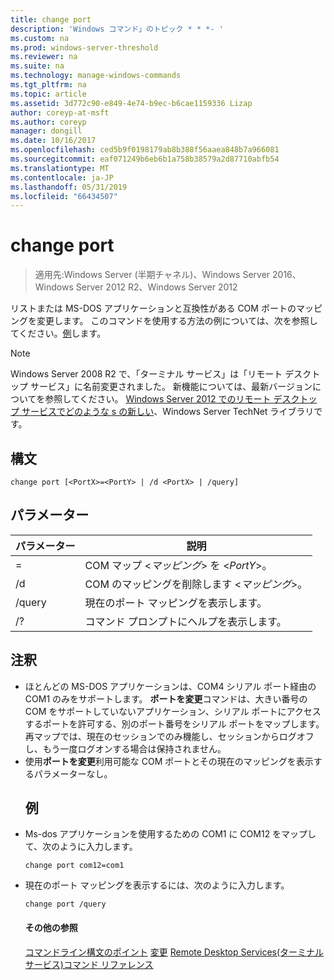```yaml
---
title: change port
description: 'Windows コマンド」のトピック * * *- '
ms.custom: na
ms.prod: windows-server-threshold
ms.reviewer: na
ms.suite: na
ms.technology: manage-windows-commands
ms.tgt_pltfrm: na
ms.topic: article
ms.assetid: 3d772c90-e849-4e74-b9ec-b6cae1159336 Lizap
author: coreyp-at-msft
ms.author: coreyp
manager: dongill
ms.date: 10/16/2017
ms.openlocfilehash: ced5b9f0198179ab8b388f56aaea848b7a966081
ms.sourcegitcommit: eaf071249b6eb6b1a758b38579a2d87710abfb54
ms.translationtype: MT
ms.contentlocale: ja-JP
ms.lasthandoff: 05/31/2019
ms.locfileid: "66434507"
---
```

# <a name="change-port"></a>change port

>適用先:Windows Server (半期チャネル)、Windows Server 2016、Windows Server 2012 R2、Windows Server 2012

リストまたは MS-DOS アプリケーションと互換性がある COM ポートのマッピングを変更します。
このコマンドを使用する方法の例については、次を参照してください。[例](#BKMK_examples)します。
> [!NOTE]
> Windows Server 2008 R2 で、「ターミナル サービス」は「リモート デスクトップ サービス」に名前変更されました。 新機能については、最新バージョンについてを参照してください。 [Windows Server 2012 でのリモート デスクトップ サービスでどのような s の新しい](https://technet.microsoft.com/library/hh831527)、Windows Server TechNet ライブラリです。
> ## <a name="syntax"></a>構文
> ```
> change port [<PortX>=<PortY> | /d <PortX> | /query]
> ```
> ## <a name="parameters"></a>パラメーター
> 
> |    パラメーター    |              説明               |
> |-----------------|----------------------------------------|
> | <PortX>=<PortY> |    COM マップ <*マッピング*> を <*PortY*>。    |
> |   /d <PortX>    | COM のマッピングを削除します <*マッピング*>。 |
> |     /query      |  現在のポート マッピングを表示します。   |
> |       /?        |  コマンド プロンプトにヘルプを表示します。  |
> 
> ## <a name="remarks"></a>注釈
> - ほとんどの MS-DOS アプリケーションは、COM4 シリアル ポート経由の COM1 のみをサポートします。 **ポートを変更**コマンドは、大きい番号の COM をサポートしていないアプリケーション、シリアル ポートにアクセスするポートを許可する、別のポート番号をシリアル ポートをマップします。 再マップでは、現在のセッションでのみ機能し、セッションからログオフし、もう一度ログオンする場合は保持されません。
> - 使用**ポートを変更**利用可能な COM ポートとその現在のマッピングを表示するパラメーターなし。
>   ## <a name="BKMK_examples"></a>例
> - Ms-dos アプリケーションを使用するための COM1 に COM12 をマップして、次のように入力します。
>   ```
>   change port com12=com1
>   ```
> - 現在のポート マッピングを表示するには、次のように入力します。
>   ```
>   change port /query
>   ```
>   #### <a name="additional-references"></a>その他の参照
>   [コマンドライン構文のポイント](command-line-syntax-key.md)
>   [変更](change.md)
>   [Remote Desktop Services&#40;ターミナル サービス&#41;コマンド リファレンス](remote-desktop-services-terminal-services-command-reference.md)
